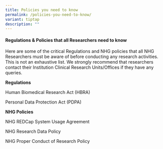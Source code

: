 ```yaml
---
title: Policies you need to know
permalink: /policies-you-need-to-know/
variant: tiptap
description: ""
---
```

<h4>Regulations &amp; Policies that all Researchers need to know</h4>
<p></p>
<p>Here are some of the critical Regulations and NHG policies that all NHG
Researchers must be aware of before conducting any research activities.
This is not an exhaustive list. We strongly recommend that researchers
contact their Institution Clinical Research Units/Offices if they have
any queries.</p>
<p></p>
<p><strong>Regulations</strong>
</p>
<p>Human Biomedical Research Act (HBRA)</p>
<p>Personal Data Protection Act (PDPA)</p>
<p></p>
<p><strong>NHG Policies</strong>
</p>
<p>NHG REDCap System Usage Agreement</p>
<p>NHG Research Data Policy</p>
<p>NHG Proper Conduct of Research Policy</p>
<p></p>
<p></p>